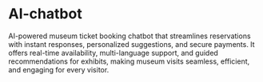 # AI-chatbot
AI-powered museum ticket booking chatbot that streamlines reservations with instant responses, personalized suggestions, and secure payments. It offers real-time availability, multi-language support, and guided recommendations for exhibits, making museum visits seamless, efficient, and engaging for every visitor.

